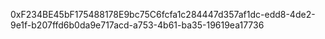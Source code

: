 0xF234BE45bF175488178E9bc75C6fcfa1c284447d357af1dc-edd8-4de2-9e1f-b207ffd6b0da9e717acd-a753-4b61-ba35-19619ea17736
